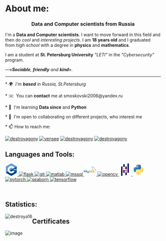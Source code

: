 






About me:
====================================================================================================================================
<h3 align="center">Data and Computer scientists from Russia</h3>
I'm a <strong>Data and Computer scientists</strong>. I want to move forward in this field and then do <i>cool</i> and <i>interesting projects</i>. I am <strong>18 years old</strong> and I graduated from <i>high school</i> with a degree in <strong>physics</strong> and <strong>mathematics</strong>. <p>I am a student at <strong>St. Petersburg University</strong> <i>"LETI"</i> in the <i>"Cybersecurity"</i> program.</p><p><i> —«<strong>Sociable</strong>, <strong>friendly</strong> and <strong>kind</strong></i>».</p>
<hr>
*   🌍  <i>I'm <strong>based</strong> in Russia, St.Petersburg</i><p>
*   ✉️  You can <strong>contact</strong> me at smoskovski2006@yandex.ru</p>
*   🧠  I'm learning <strong>Data since</strong> and <strong>Python</strong><p>
*   🤝  I'm open to collaborating on different projects, who interest me</p><p>
*   📫 How to reach me:<p align="left">

<a href="https://kaggle.com/destroyagony" target="blank"><img align="center" src="https://raw.githubusercontent.com/rahuldkjain/github-profile-readme-generator/master/src/images/icons/Social/kaggle.svg" alt="destroyagony" height="30" width="40" /></a>
<a href="https://instagram.com/Destroyagony" target="blank"><img align="center" src="https://raw.githubusercontent.com/rahuldkjain/github-profile-readme-generator/master/src/images/icons/Social/instagram.svg" alt="vensee" height="30" width="40" /></a>
<a href="https://codeforces.com/profile/destroyagonyy" target="blank"><img align="center" src="https://raw.githubusercontent.com/rahuldkjain/github-profile-readme-generator/master/src/images/icons/Social/codeforces.svg" alt="destroyagony" height="30" width="40" /></a>
<a href="https://www.leetcode.com/destroyagony" target="blank"><img align="center" src="https://raw.githubusercontent.com/rahuldkjain/github-profile-readme-generator/master/src/images/icons/Social/leet-code.svg" alt="destroyagony" height="30" width="40" /></a>
</p>



<h2 align="left">Languages and Tools:</h2>
<a href="https://www.w3schools.com/cpp/" target="_blank" rel="noreferrer"> <img src="https://raw.githubusercontent.com/devicons/devicon/master/icons/cplusplus/cplusplus-original.svg" alt="cplusplus" width="40" height="40"/> </a> <a href="https://flask.palletsprojects.com/" target="_blank" rel="noreferrer"> <img src="https://www.vectorlogo.zone/logos/pocoo_flask/pocoo_flask-icon.svg" alt="flask" width="40" height="40"/> </a> <a href="https://git-scm.com/" target="_blank" rel="noreferrer"> <img src="https://www.vectorlogo.zone/logos/git-scm/git-scm-icon.svg" alt="git" width="40" height="40"/> </a> <a href="https://www.mathworks.com/" target="_blank" rel="noreferrer"> <img src="https://upload.wikimedia.org/wikipedia/commons/2/21/Matlab_Logo.png" alt="matlab" width="40" height="40"/> </a> <a href="https://www.microsoft.com/en-us/sql-server" target="_blank" rel="noreferrer"> <img src="https://www.svgrepo.com/show/303229/microsoft-sql-server-logo.svg" alt="mssql" width="40" height="40"/> </a> <a href="https://www.mysql.com/" target="_blank" rel="noreferrer"> <img src="https://raw.githubusercontent.com/devicons/devicon/master/icons/mysql/mysql-original-wordmark.svg" alt="mysql" width="40" height="40"/> </a> <a href="https://opencv.org/" target="_blank" rel="noreferrer"> <img src="https://www.vectorlogo.zone/logos/opencv/opencv-icon.svg" alt="opencv" width="40" height="40"/> </a> <a href="https://pandas.pydata.org/" target="_blank" rel="noreferrer"> <img src="https://raw.githubusercontent.com/devicons/devicon/2ae2a900d2f041da66e950e4d48052658d850630/icons/pandas/pandas-original.svg" alt="pandas" width="40" height="40"/> </a> <a href="https://www.python.org" target="_blank" rel="noreferrer"> <img src="https://raw.githubusercontent.com/devicons/devicon/master/icons/python/python-original.svg" alt="python" width="40" height="40"/> </a> <a href="https://pytorch.org/" target="_blank" rel="noreferrer"> <img src="https://www.vectorlogo.zone/logos/pytorch/pytorch-icon.svg" alt="pytorch" width="40" height="40"/> </a> <a href="https://seaborn.pydata.org/" target="_blank" rel="noreferrer"> <img src="https://seaborn.pydata.org/_images/logo-mark-lightbg.svg" alt="seaborn" width="40" height="40"/> </a> <a href="https://www.tensorflow.org" target="_blank" rel="noreferrer"> <img src="https://www.vectorlogo.zone/logos/tensorflow/tensorflow-icon.svg" alt="tensorflow" width="40" height="40"/> </a>




<p>&nbsp;
<h2 align="left">Statistics:</h2>
<img align="left" src="https://github-readme-stats.vercel.app/api?username=destroya16&show_icons=true&locale=en" alt="destroya16" /></p>

<p>
<h2 align="left"> Certificates </h2></p>
































































































 ![image](https://github.com/Destroyagony/Destroyagony/assets/147639560/c8bb661f-056f-4634-93df-b4dab1eaf0b1)

